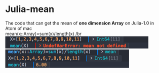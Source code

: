 # Julia-mean
The code that can get the mean of **one dimension Array** on Julia-1.0 in Atom of mac  
mean(x::Array)=sum(x)/length(x)  /br 
![](https://github.com/lilongjia/Julia-mean/blob/master/m1.png)
![](https://github.com/lilongjia/Julia-mean/blob/master/m2.png)

